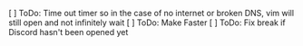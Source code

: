 [ ] ToDo: Time out timer so in the case of no internet or broken DNS, vim will still open and not infinitely wait
[ ] ToDo: Make Faster
[ ] ToDo: Fix break if Discord hasn't been opened yet
